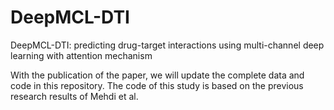 # DeepMCL-DTI
 DeepMCL-DTI: predicting drug-target interactions using multi-channel deep learning with attention mechanism

 With the publication of the paper, we will update the complete data and code in this repository.
 The code of this study is based on the previous research results of Mehdi et al.
